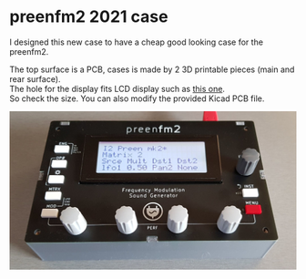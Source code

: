 # preenfm2 2021 case

I designed this new case to have a cheap good looking case for the preenfm2.  

The top surface is a PCB, cases is made by 2 3D printable pieces (main and rear surface).  
The hole for the display fits LCD display such as [this one](https://www.buydisplay.com/arduino-code-lcd-20x4-i2c-character-display-module-wide-view-angle).  
So check the size. You can also modify the provided Kicad PCB file. 

<img src="./pfm2_Case_PCB.jpg" width="600" />
